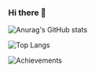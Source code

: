 ### Hi there 👋

![Anurag's GitHub stats](https://github-readme-stats-omega-flax.vercel.app/api?username=JorTurFer&show_icons=true&theme=cobalt&count_private=false&hide=stars&count_private=true)

![Top Langs](https://github-readme-stats-omega-flax.vercel.app/api/top-langs/?username=jorturfer&theme=cobalt&hide=html,less,css,c&langs_count=5&layout=compact)

![Achievements](https://github-readme-stats-omega-flax.vercel.app/?username=JorTurFer&theme=cobalt&margin-w=15)


<!--
**jorturfer/jorturfer** is a ✨ _special_ ✨ repository because its `README.md` (this file) appears on your GitHub profile.
